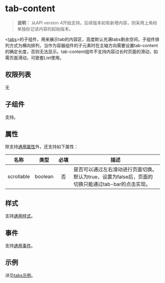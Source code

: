 # tab-content
<!--Kit: ArkUI-->
<!--Subsystem: ArkUI-->
<!--Owner: @CCFFWW-->
<!--SE: @yangfan229-->
<!--TSE: @lxl007-->

>  **说明：**
> 从API version 4开始支持。后续版本如有新增内容，则采用上角标单独标记该内容的起始版本。

&lt;[tabs](js-components-container-tabs.md)&gt;的子组件，用来展示tab的内容区，高度默认充满tabs剩余空间，子组件排列方式为横向排列，当作为容器组件的子元素时在主轴方向需要设置tab-content的确定长度，否则无法显示。tab-content组件不支持内容过长时页面的滑动，如需页面滑动，可嵌套List使用。

## 权限列表

无


## 子组件

支持。


## 属性

除支持[通用属性](js-components-common-attributes.md)外，还支持如下属性：

| 名称 | 类型 | 必填 | 描述 |
| -------- | -------- | -------- | -------- |
| scrollable | boolean | &nbsp;&nbsp;否&nbsp;&nbsp; | 是否可以通过左右滑动进行页面切换。默认为true，设置为false后，页面的切换只能通过tab-bar的点击实现。 |


## 样式

支持[通用样式](js-components-common-styles.md)。


## 事件

支持[通用事件](js-components-common-events.md)。


## 示例

详见[tabs示例](js-components-container-tabs.md#示例)。
